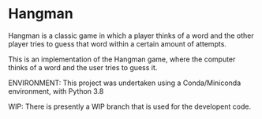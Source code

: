 # Hangman
Hangman is a classic game in which a player thinks of a word and the other player tries to guess that word within a certain amount of attempts.

This is an implementation of the Hangman game, where the computer thinks of a word and the user tries to guess it. 


ENVIRONMENT:
This project was undertaken using a Conda/Miniconda environment, with Python 3.8

WIP:
There is presently a WIP branch that is used for the developent code. 
